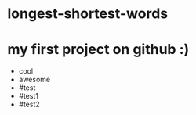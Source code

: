 # longest-shortest-words
# my first project on github :)

- cool 
- awesome
- #test
- #test1
- #test2
